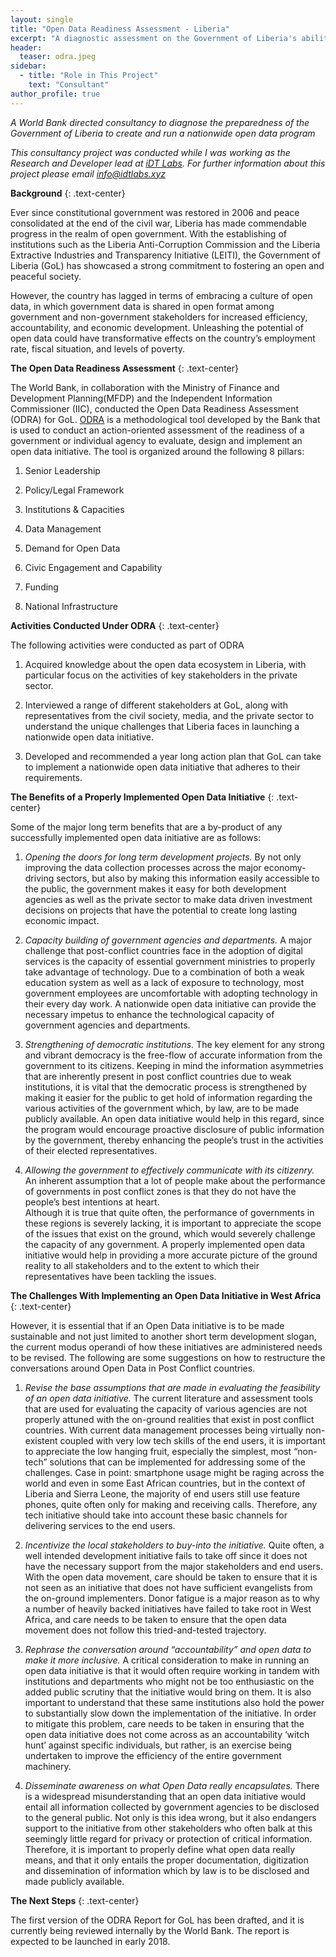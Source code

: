 ```yaml
---
layout: single
title: "Open Data Readiness Assessment - Liberia"
excerpt: "A diagnostic assessment on the Government of Liberia's ability to launch a nationwide Open Data Initiative"
header:
  teaser: odra.jpeg
sidebar:
  - title: "Role in This Project"
    text: "Consultant"
author_profile: true
---
```


*A World Bank directed consultancy to diagnose the preparedness of the Government of Liberia to create and 
run a nationwide open data program*

*This consultancy project was conducted while I was working as the Research and Developer lead at [iDT Labs](https://idtlabs.xyz). 
For further information about this project please email info@idtlabs.xyz*


**Background**
{: .text-center}

Ever since constitutional government was restored in 2006 and peace 
consolidated at the end of the civil war, Liberia has made commendable progress 
in the realm of open government. With the establishing of institutions such as 
the Liberia Anti-Corruption Commission and the Liberia Extractive Industries 
and Transparency Initiative (LEITI), the Government of Liberia (GoL) has showcased a 
strong commitment to fostering an open and peaceful society. 

However, the country has lagged in terms of embracing a culture of open data, 
in which government data is shared in open format among government and non-government 
stakeholders for increased efficiency, accountability, and economic development.
Unleashing the potential of open data could have transformative effects on the 
country’s employment rate, fiscal situation, and levels of poverty.


**The Open Data Readiness Assessment**
{: .text-center}

The World Bank, in collaboration with the Ministry of Finance and Development
Planning(MFDP) and the Independent Information Commissioner (IIC), conducted 
the Open Data Readiness Assessment (ODRA) for GoL. [ODRA](http://opendatatoolkit.worldbank.org/en/odra.html) 
is a methodological tool developed by the Bank that is used to conduct an 
action-oriented assessment of the readiness of a government or individual 
agency to evaluate, design and implement an open data initiative. The tool is 
organized around the following 8 pillars:

1. Senior Leadership

2. Policy/Legal Framework 

3. Institutions & Capacities

4. Data Management

5. Demand for Open Data

6. Civic Engagement and Capability 

7. Funding 

8. National Infrastructure
 

**Activities Conducted Under ODRA**
{: .text-center}

The following activities were conducted as part of ODRA

1. Acquired knowledge about the open data ecosystem in Liberia, with particular 
focus on the activities of key stakeholders in the private sector. 

2. Interviewed a range of different stakeholders at GoL, along with representatives 
from the civil society, media, and the private sector to understand the unique 
challenges that Liberia faces in launching a nationwide open data initiative. 

3. Developed and recommended a year long action plan that GoL can take to 
implement a nationwide open data initiative that adheres to their requirements.

**The Benefits of a Properly Implemented Open Data Initiative**
{: .text-center} 

Some of the major long term benefits that are a by-product of any 
successfully implemented open data initiative are as follows:

1. *Opening the doors for long term development projects.* By not only 
improving the data collection processes across the major economy-driving 
sectors, but also by making this information easily accessible to the public, 
the government makes it easy for both development agencies as well as the 
private sector to make data driven investment decisions on projects that have 
the potential to create long lasting economic impact.

2. *Capacity building of government agencies and departments.* 
A major challenge that post-conflict countries face in the adoption of digital 
services is the capacity of essential government ministries to properly take 
advantage of technology. Due to a combination of both a weak education system 
as well as a lack of exposure to technology, most government employees are 
uncomfortable with adopting technology in their every day work. A nationwide 
open data initiative can provide the necessary impetus to enhance the 
technological capacity of government agencies and departments.

3. *Strengthening of democratic institutions.* The key element for any strong 
and vibrant democracy is the free-flow of accurate information from the 
government to its citizens. Keeping in mind the information asymmetries that 
are inherently present in post conflict countries due to weak institutions, it 
is vital that the democratic process is strengthened by making it easier for 
the public to get hold of information regarding the various activities of the 
government which, by law, are to be made publicly available. An open data 
initiative would help in this regard, since the program would encourage 
proactive disclosure of public information by the government, thereby 
enhancing the people’s trust in the activities of their elected representatives.

4. *Allowing the government to effectively communicate with its citizenry.* 
An inherent assumption that a lot of people make about the performance of 
governments in post conflict zones is that they do not have the people’s best 
intentions at heart.  
Although it is true that quite often, the performance of governments in these 
regions is severely lacking, it is important to appreciate the scope of the 
issues that exist on the ground, which would severely challenge the capacity 
of any government. A properly implemented open data 
initiative would help in providing a more accurate picture of the ground 
reality to all stakeholders and to the extent to which their representatives 
have been tackling the issues.

**The Challenges With Implementing an Open Data Initiative in West Africa**
{: .text-center}

However, it is essential that if an Open Data initiative is to be made 
sustainable and not just limited to another short term development slogan, the 
current modus operandi of how these initiatives are administered needs to be 
revised. The following are some suggestions on how to restructure the 
conversations around Open Data in Post Conflict countries.

1. *Revise the base assumptions that are made in evaluating the feasibility of 
an open data initiative.* The current literature and assessment tools that are 
used for evaluating the capacity of various agencies are not properly attuned 
with the on-ground realities that exist in post conflict countries. With 
current data management processes being virtually non-existent coupled with 
very low tech skills of the end users, it is important to appreciate the low 
hanging fruit, especially the simplest, most “non-tech” solutions that can be 
implemented for addressing some of the challenges. Case in point: smartphone 
usage might be raging across the world and even in some East African countries, 
but in the context of Liberia and Sierra Leone, the majority of end users still 
use feature phones, quite often only for making and receiving calls. Therefore, 
any tech initiative should take into account these basic channels for delivering 
services to the end users.

2. *Incentivize the local stakeholders to buy-into the initiative.* 
Quite often, a well intended development initiative fails to take off since it
does not have the necessary support from the major stakeholders and end users. 
With the open data movement, care should be taken to ensure that it is not 
seen as an initiative that does not have sufficient evangelists from the 
on-ground implementers. Donor fatigue is a major reason as to why a number of 
heavily backed initiatives have failed to take root in West Africa, and care
needs to be taken to ensure that the open data movement does not follow this 
tried-and-tested trajectory.

3. *Rephrase the conversation around “accountability” and open data to make 
it more inclusive.* A critical consideration to make in running an open data 
initiative is that it would often require working in tandem with institutions 
and departments who might not be too enthusiastic on the added public scrutiny 
that the initiative would bring on them. It is also important to understand 
that these same institutions also hold the power to substantially slow down 
the implementation of the initiative. In order to mitigate this problem, care 
needs to be taken in ensuring that the open data initiative does not come 
across as an accountability ‘witch hunt’ against specific individuals, but 
rather, is an exercise being undertaken to improve the efficiency of the entire
government machinery.

4. *Disseminate awareness on what Open Data really encapsulates.* There is a 
widespread misunderstanding that an open data initiative would entail all 
information collected by government agencies to be disclosed to the general 
public. Not only is this idea wrong, but it also endangers support to the 
initiative from other stakeholders who often balk at this seemingly little 
regard for privacy or protection of critical information. Therefore, it is 
important to properly define what open data really means, and that it only 
entails the proper documentation, digitization and dissemination of information
which by law is to be disclosed and made publicly available.

**The Next Steps**
{: .text-center} 

The first version of the ODRA Report for GoL has been drafted, and it is currently
being reviewed internally by the World Bank. The report is expected to be launched
in early 2018. 
